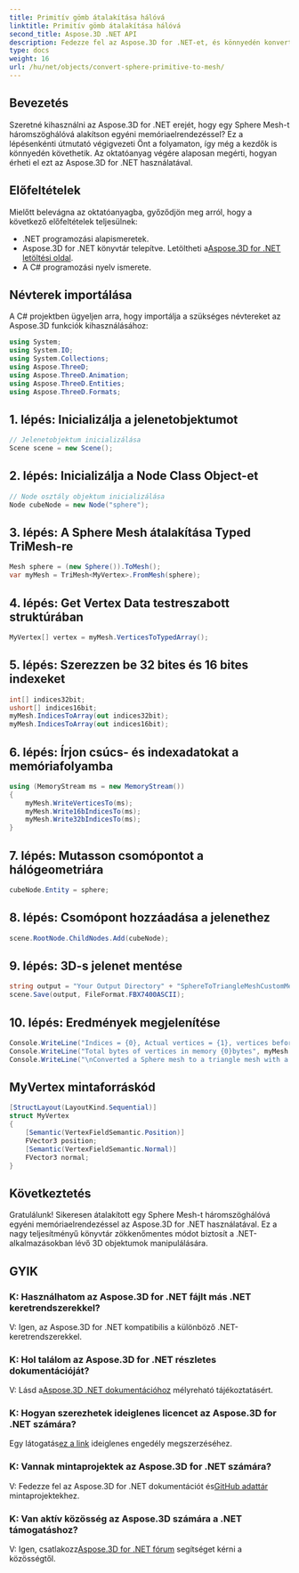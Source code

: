 ```yaml
---
title: Primitív gömb átalakítása hálóvá
linktitle: Primitív gömb átalakítása hálóvá
second_title: Aspose.3D .NET API
description: Fedezze fel az Aspose.3D for .NET-et, és könnyedén konvertálja a Sphere Mesh-t Triangle Mesh-be egyéni memóriaelrendezéssel. Kövesse lépésenkénti útmutatónkat a zökkenőmentes integráció érdekében.
type: docs
weight: 16
url: /hu/net/objects/convert-sphere-primitive-to-mesh/
---
```

## Bevezetés
Szeretné kihasználni az Aspose.3D for .NET erejét, hogy egy Sphere Mesh-t háromszöghálóvá alakítson egyéni memóriaelrendezéssel? Ez a lépésenkénti útmutató végigvezeti Önt a folyamaton, így még a kezdők is könnyedén követhetik. Az oktatóanyag végére alaposan megérti, hogyan érheti el ezt az Aspose.3D for .NET használatával.
## Előfeltételek
Mielőtt belevágna az oktatóanyagba, győződjön meg arról, hogy a következő előfeltételek teljesülnek:
- .NET programozási alapismeretek.
-  Aspose.3D for .NET könyvtár telepítve. Letöltheti a[Aspose.3D for .NET letöltési oldal](https://releases.aspose.com/3d/net/).
- A C# programozási nyelv ismerete.
## Névterek importálása
A C# projektben ügyeljen arra, hogy importálja a szükséges névtereket az Aspose.3D funkciók kihasználásához:
```csharp
using System;
using System.IO;
using System.Collections;
using Aspose.ThreeD;
using Aspose.ThreeD.Animation;
using Aspose.ThreeD.Entities;
using Aspose.ThreeD.Formats;
```
## 1. lépés: Inicializálja a jelenetobjektumot
```csharp
// Jelenetobjektum inicializálása
Scene scene = new Scene();
```
## 2. lépés: Inicializálja a Node Class Object-et
```csharp
// Node osztály objektum inicializálása
Node cubeNode = new Node("sphere");
```
## 3. lépés: A Sphere Mesh átalakítása Typed TriMesh-re
```csharp
Mesh sphere = (new Sphere()).ToMesh();
var myMesh = TriMesh<MyVertex>.FromMesh(sphere);
```
## 4. lépés: Get Vertex Data testreszabott struktúrában
```csharp
MyVertex[] vertex = myMesh.VerticesToTypedArray();
```
## 5. lépés: Szerezzen be 32 bites és 16 bites indexeket
```csharp
int[] indices32bit;
ushort[] indices16bit;
myMesh.IndicesToArray(out indices32bit);
myMesh.IndicesToArray(out indices16bit);
```
## 6. lépés: Írjon csúcs- és indexadatokat a memóriafolyamba
```csharp
using (MemoryStream ms = new MemoryStream())
{
    myMesh.WriteVerticesTo(ms);
    myMesh.Write16bIndicesTo(ms);
    myMesh.Write32bIndicesTo(ms);
}
```
## 7. lépés: Mutasson csomópontot a hálógeometriára
```csharp
cubeNode.Entity = sphere;
```
## 8. lépés: Csomópont hozzáadása a jelenethez
```csharp
scene.RootNode.ChildNodes.Add(cubeNode);
```
## 9. lépés: 3D-s jelenet mentése
```csharp
string output = "Your Output Directory" + "SphereToTriangleMeshCustomMemoryLayoutScene.fbx";
scene.Save(output, FileFormat.FBX7400ASCII);
```
## 10. lépés: Eredmények megjelenítése
```csharp
Console.WriteLine("Indices = {0}, Actual vertices = {1}, vertices before merging = {2}", myMesh.IndicesCount, myMesh.VerticesCount, myMesh.UnmergedVerticesCount);
Console.WriteLine("Total bytes of vertices in memory {0}bytes", myMesh.VerticesSizeInBytes);
Console.WriteLine("\nConverted a Sphere mesh to a triangle mesh with a custom memory layout of the vertex successfully.\nFile saved at " + output);
```

## MyVertex mintaforráskód
```csharp
[StructLayout(LayoutKind.Sequential)]
struct MyVertex
{
	[Semantic(VertexFieldSemantic.Position)]
	FVector3 position;
	[Semantic(VertexFieldSemantic.Normal)]
	FVector3 normal;
}
```
## Következtetés
Gratulálunk! Sikeresen átalakított egy Sphere Mesh-t háromszöghálóvá egyéni memóriaelrendezéssel az Aspose.3D for .NET használatával. Ez a nagy teljesítményű könyvtár zökkenőmentes módot biztosít a .NET-alkalmazásokban lévő 3D objektumok manipulálására.
## GYIK
### K: Használhatom az Aspose.3D for .NET fájlt más .NET keretrendszerekkel?
V: Igen, az Aspose.3D for .NET kompatibilis a különböző .NET-keretrendszerekkel.
### K: Hol találom az Aspose.3D for .NET részletes dokumentációját?
 V: Lásd a[Aspose.3D .NET dokumentációhoz](https://reference.aspose.com/3d/net/) mélyreható tájékoztatásért.
### K: Hogyan szerezhetek ideiglenes licencet az Aspose.3D for .NET számára?
 Egy látogatás[ez a link](https://purchase.aspose.com/temporary-license/) ideiglenes engedély megszerzéséhez.
### K: Vannak mintaprojektek az Aspose.3D for .NET számára?
 V: Fedezze fel az Aspose.3D for .NET dokumentációt és[GitHub adattár](https://github.com/aspose-3d/Aspose.3D-for-.NET) mintaprojektekhez.
### K: Van aktív közösség az Aspose.3D számára a .NET támogatáshoz?
 V: Igen, csatlakozz[Aspose.3D for .NET fórum](https://forum.aspose.com/c/3d/18) segítséget kérni a közösségtől.